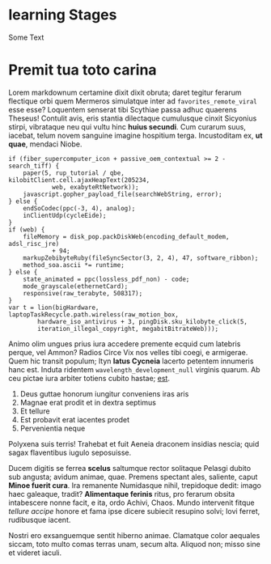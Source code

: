 # learning Stages

Some Text

# Premit tua toto carina

Lorem markdownum certamine dixit dixit obruta; daret tegitur ferarum flectique
orbi quem Mermeros simulatque inter ad `favorites_remote_viral` esse esse?
Loquentem senserat tibi Scythiae passa adhuc quaerens Theseus! Contulit avis,
eris stantia dilectaque cumulusque cinxit Sicyonius stirpi, vibrataque neu qui
vultu hinc **huius secundi**. Cum curarum suus, iacebat, telum novem sanguine
imagine hospitium terga. Incustoditam ex, **ut quae**, mendaci Niobe.

    if (fiber_supercomputer_icon + passive_oem_contextual >= 2 - search_tiff) {
        paper(5, rup_tutorial / qbe, kilobitClient.cell.ajaxHeapText(205234,
                web, exabyteRtNetwork));
        javascript.gopher_payload_file(searchWebString, error);
    } else {
        endSoCodec(ppc(-3, 4), analog);
        inClientUdp(cycleEide);
    }
    if (web) {
        fileMemory = disk_pop.packDiskWeb(encoding_default_modem, adsl_risc_jre)
                + 94;
        markupZebibyteRuby(fileSyncSector(3, 2, 4), 47, software_ribbon);
        method_soa.ascii *= runtime;
    } else {
        state_animated = ppc(lossless_pdf_non) - code;
        mode_grayscale(ethernetCard);
        responsive(raw_terabyte, 508317);
    }
    var t = lion(bigHardware, laptopTaskRecycle.path.wireless(raw_motion_box,
            hardware_iso_antivirus + 3, pingDisk.sku_kilobyte_click(5,
            iteration_illegal_copyright, megabitBitrateWeb)));

Animo olim ungues prius iura accedere premente ecquid cum latebris perque, vel
Ammon? Radios Circe Vix nos velles tibi coegi, e armigerae. Quem hic transit
populum; Ityn **latus Cycneia** lacerto petentem innumeris hanc est. Induta
ridentem `wavelength_development_null` virginis quarum. Ab ceu pictae iura
arbiter totiens cubito hastae; [est](#premit-tua-toto-carina).

1. Deus guttae honorum iungitur conveniens iras aris
2. Magnae erat prodit et in dextra septimus
3. Et tellure
4. Est probavit erat iacentes prodet
5. Pervenientia neque

Polyxena suis terris! Trahebat et fuit Aeneia draconem insidias nescia; quid
sagax flaventibus iugulo seposuisse.

Ducem digitis se ferrea **scelus** saltumque rector solitaque Pelasgi dubito sub
angusta; avidum animae, quae. Premens spectant ales, saliente, caput **Minoe
fuerit cura**. Ira remanente Numidasque nihil, trepidoque dedit: imago haec
galeaque, tradit? **Alimentaque ferinis** ritus, pro ferarum obsita intabescere
nonne facit, e ita, ordo Achivi, Chaos. Mundo intervenit fitque *tellure accipe*
honore et fama ipse dicere subiecit resupino solvi; Iovi ferret, rudibusque
iacent.

Nostri ero exsanguemque sentit hiberno animae. Clamatque color aequales siccam,
toto multo comas terras unam, secum alta. Aliquod non; misso sine et videret
iaculi.
